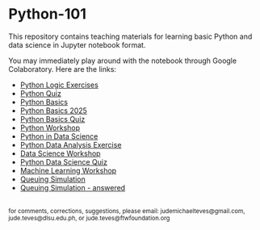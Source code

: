 # Python-101

This repository contains teaching materials for learning basic Python and data science in Jupyter notebook format.

You may immediately play around with the notebook through Google Colaboratory. Here are the links:
- <a href="https://colab.research.google.com/github/Cyntwikip/Python-101/blob/main/python_logic_exercises.ipynb">Python Logic Exercises</a>
- <a href="https://colab.research.google.com/github/Cyntwikip/Python-101/blob/main/python_quiz.ipynb">Python Quiz</a>
- <a href="https://colab.research.google.com/github/Cyntwikip/Python-101/blob/main/python_basics.ipynb">Python Basics</a>
- <a href="https://colab.research.google.com/github/Cyntwikip/Python-101/blob/main/python_basics_20240817.ipynb">Python Basics 2025</a>
- <a href="https://colab.research.google.com/github/Cyntwikip/Python-101/blob/main/python_basics_quiz.ipynb">Python Basics Quiz</a>
- <a href="https://colab.research.google.com/github/Cyntwikip/Python-101/blob/main/python_workshop.ipynb">Python Workshop</a>
- <a href="https://colab.research.google.com/github/Cyntwikip/Python-101/blob/main/python_ds.ipynb">Python in Data Science</a>
- <a href="https://colab.research.google.com/github/Cyntwikip/Python-101/blob/main/ds_analysis_exercise.ipynb">Python Data Analysis Exercise</a>
- <a href="https://colab.research.google.com/github/Cyntwikip/Python-101/blob/main/ds_workshop.ipynb">Data Science Workshop</a>
- <a href="https://colab.research.google.com/github/Cyntwikip/Python-101/blob/main/python_ds_quiz.ipynb">Python Data Science Quiz</a>
- <a href="https://colab.research.google.com/github/Cyntwikip/Python-101/blob/main/ml_workshop.ipynb">Machine Learning Workshop</a>
- <a href="https://colab.research.google.com/github/Cyntwikip/Python-101/blob/main/queuing_simulation.ipynb">Queuing Simulation</a>
- <a href="https://colab.research.google.com/github/Cyntwikip/Python-101/blob/main/queuing_simulation_answered.ipynb">Queuing Simulation - answered</a>

<br>
<sup>for comments, corrections, suggestions, please email: judemichaelteves@gmail.com, jude.teves@dlsu.edu.ph, or jude.teves@ftwfoundation.org</sup>
